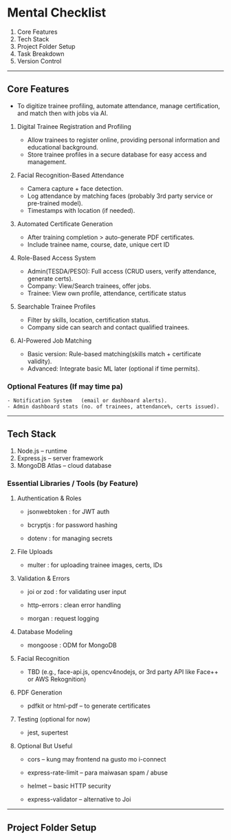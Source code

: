 # Mental Checklist

1. Core Features
2. Tech Stack
3. Project Folder Setup
4. Task Breakdown
5. Version Control

---

## Core Features

- To digitize trainee profiling, automate attendance, manage certification, and match then with jobs via AI.

1. Digital Trainee Registration and Profiling

    - Allow trainees to register online, providing personal information and educational background.
    - Store trainee profiles in a secure database for easy access and management.

2. Facial Recognition-Based Attendance

    - Camera capture + face detection.
    - Log attendance by matching faces (probably 3rd party service or pre-trained model).
    - Timestamps with location (if needed).

3. Automated Certificate Generation

    - After training completion > auto-generate PDF certificates.
    - Include trainee name, course, date, unique cert ID

4. Role-Based Access System

    - Admin(TESDA/PESO):    Full access (CRUD users, verify attendance, generate certs).
    - Company:              View/Search trainees, offer jobs.
    - Trainee:              View own profile, attendance, certificate status

5. Searchable Trainee Profiles
    
    - Filter by skills, location, certification status.
    - Company side can search and contact qualified trainees.

6. AI-Powered Job Matching

    - Basic version:        Rule-based matching(skills match + certificate validity).
    - Advanced:             Integrate basic ML later (optional if time permits).

### Optional Features (If may time pa)

    - Notification System   (email or dashboard alerts).
    - Admin dashboard stats (no. of trainees, attendance%, certs issued).

---

## Tech Stack

1. Node.js          – runtime
2. Express.js       – server framework
3. MongoDB Atlas    – cloud database


### Essential Libraries / Tools (by Feature)

1. Authentication & Roles

    - jsonwebtoken  : for JWT auth

    - bcryptjs      : for password hashing

    - dotenv        : for managing secrets

2. File Uploads

    - multer        : for uploading trainee images, certs, IDs

3. Validation & Errors

    - joi or zod    : for validating user input

    - http-errors   : clean error handling

    - morgan        : request logging

4. Database Modeling

    - mongoose      : ODM for MongoDB

5. Facial Recognition

    - TBD (e.g., face-api.js, opencv4nodejs, or 3rd party API like Face++ or AWS Rekognition)

6. PDF Generation

    - pdfkit or html-pdf – to generate certificates

7. Testing (optional for now)

    - jest, supertest

8. Optional But Useful

    - cors – kung may frontend na gusto mo i-connect

    - express-rate-limit – para maiwasan spam / abuse

    - helmet – basic HTTP security

    - express-validator – alternative to Joi

---

## Project Folder Setup
